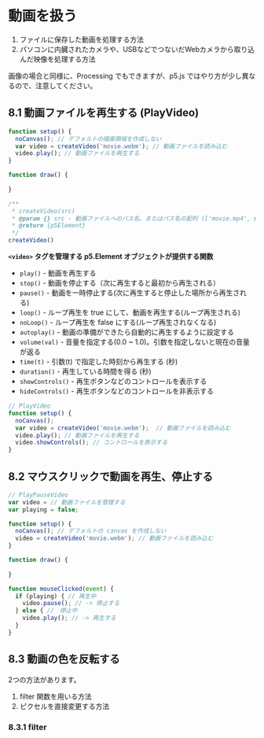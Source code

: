# 動画を扱う

1. ファイルに保存した動画を処理する方法
2. パソコンに内臓されたカメラや、USBなどでつないだWebカメラから取り込んだ映像を処理する方法

画像の場合と同様に、Processing でもできますが、p5.js ではやり方が少し異なるので、注意してください。


## 8.1 動画ファイルを再生する (PlayVideo)

```js
function setup() {
  noCanvas(); // デフォルトの描画領域を作成しない
  var video = createVideo('movie.webm'); // 動画ファイルを読み込む
  video.play(); // 動画ファイルを再生する
}

function draw() {
  
}
```


```js
/**
 * createVideo(src)
 * @param {} src - 動画ファイルへのパス名、またはパス名の配列 (['movie.mp4', movie.webm''])
 * @return {p5Element} 
 */
createVideo()
```

__`<video>` タグを管理する p5.Element オブジェクトが提供する関数__

- `play()` - 動画を再生する
- `stop()` - 動画を停止する（次に再生すると最初から再生される）
- `pause()` - 動画を一時停止する(次に再生すると停止した場所から再生される)
- `loop()` - ループ再生を true にして、動画を再生する(ループ再生される)
- `noLoop()` - ループ再生を false にする(ループ再生されなくなる) 
- `autoplay()` - 動画の準備ができたら自動的に再生するように設定する
- `volume(val)` - 音量を指定する(0.0 ~ 1.0)。引数を指定しないと現在の音量が返る
- `time(t)` - 引数(t) で指定した時刻から再生する (秒)
- `duration()` - 再生している時間を得る (秒)
- `showControls()` - 再生ボタンなどのコントロールを表示する
- `hideControls()` - 再生ボタンなどのコントロールを非表示する


```js
// PlayVideo
function setup() {
  noCanvas();
  var video = createVideo('movie.webm');  // 動画ファイルを読み込む
  video.play(); // 動画ファイルを再生する
  video.showControls(); // コントロールを表示する
}
```

## 8.2 マウスクリックで動画を再生、停止する

```js
// PlayPauseVideo
var video = // 動画ファイルを管理する
var playing = false;

function setup() {
  noCanvas(); // デフォルトの canvas を作成しない
  video = createVideo('movie.webm'); // 動画ファイルを読み込む
}

function draw() {
  
}

function mouseClicked(event) {
  if (playing) { // 再生中
    video.pause(); // -> 停止する
  } else { //　停止中
    video.play(); // -> 再生する
  }
}
```


## 8.3 動画の色を反転する

2つの方法があります。

1. filter 関数を用いる方法
2. ピクセルを直接変更する方法

### 8.3.1 filter



